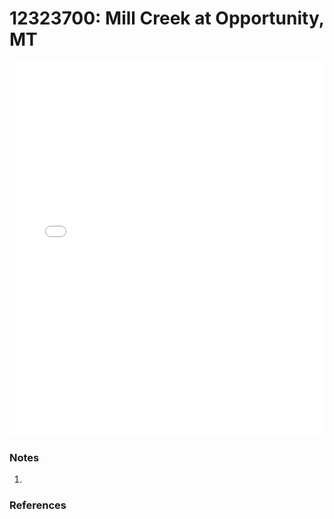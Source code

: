 # 12323700: Mill Creek at Opportunity, MT

<iframe src="/_static/stations/12323700_fdc.html" width="100%" height="600" frameborder="0"></iframe>

### Notes
1. 

### References

